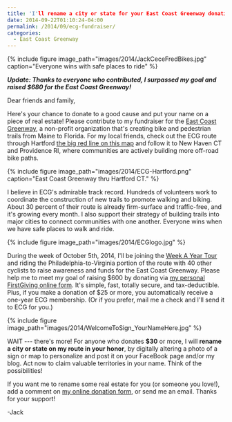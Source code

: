 ```yaml
---
title: 'I'll rename a city or state for your East Coast Greenway donation'
date: 2014-09-22T01:10:24-04:00
permalink: /2014/09/ecg-fundraiser/
categories:
  - East Coast Greenway
---
```

{% include figure image_path="images/2014/JackCeceFredBikes.jpg" caption="Everyone wins with safe places to ride" %}

**_Update: Thanks to everyone who contributed, I surpassed my goal and raised $680 for the East Coast Greenway!_**

Dear friends and family,

Here's your chance to donate to a good cause and put your name on a piece of real estate! Please contribute to my fundraiser for the [East Coast Greenway](http://greenway.org), a non-profit organization that's creating bike and pedestrian trails from Maine to Florida. For my local friends, check out the ECG route through Hartford [the big red line on this map](http://www.opencyclemap.org/?zoom=12&lat=41.76561&lon=-72.68028&layers=B0000) and follow it to New Haven CT and Providence RI, where communities are actively building more off-road bike paths.

{% include figure image_path="images/2014/ECG-Hartford.png" caption="East Coast Greenway thru Hartford CT." %}

I believe in ECG's admirable track record. Hundreds of volunteers work to coordinate the construction of new trails to promote walking and biking. About 30 percent of their route is already firm-surface and traffic-free, and it's growing every month. I also support their strategy of building trails into major cities to connect communities with one another. Everyone wins when we have safe places to walk and ride.

{% include figure image_path="images/2014/ECGlogo.jpg" %}

During the week of October 5th, 2014, I'll be joining the [Week A Year Tour](http://www.greenway.org/way-tour-2014) and riding the Philadelphia-to-Virginia portion of the route with 40 other cyclists to raise awareness and funds for the East Coast Greenway. Please help me to meet my goal of raising $600 by donating via [my personal FirstGiving online form](http://www.firstgiving.com/fundraiser/JackDougherty/2014-week-a-year-bike-tour). It's simple, fast, totally secure, and tax-deductible. Plus, if you make a donation of $25 or more, you automatically receive a one-year ECG membership. (Or if you prefer, mail me a check and I'll send it to ECG for you.)

{% include figure image_path="images/2014/WelcomeToSign_YourNameHere.jpg" %}

WAIT --- there's more! For anyone who donates **$30** or more, I will **rename a city or state on my route in your honor**, by digitally altering a photo of a sign or map to personalize and post it on your FaceBook page and/or my blog. Act now to claim valuable territories in your name. Think of the possibilities!

If you want me to rename some real estate for you (or someone you love!), add a comment on [my online donation form](http://www.firstgiving.com/fundraiser/JackDougherty/2014-week-a-year-bike-tour), or send me an email. Thanks for your support!  

-Jack
